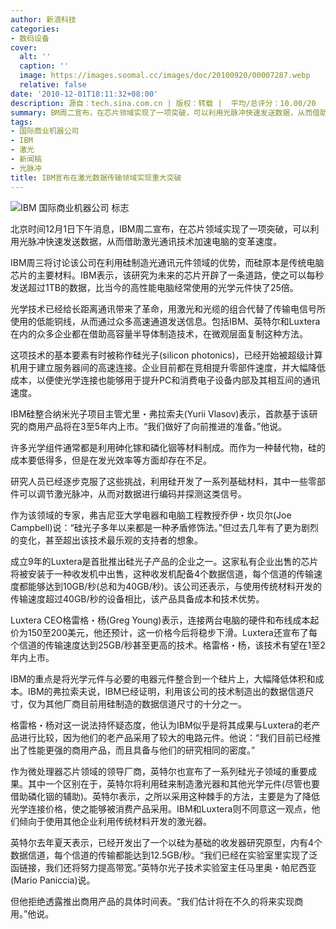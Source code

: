 ```yaml
---
author: 新浪科技
categories:
- 数码设备
cover:
  alt: ''
  caption: ''
  image: https://images.soomal.cc/images/doc/20100920/00007287.webp
  relative: false
date: '2010-12-01T18:11:32+08:00'
description: 源自：tech.sina.com.cn | 版权：转载 |  平均/总评分：10.00/20
summary: BM周二宣布，在芯片领域实现了一项突破，可以利用光脉冲快速发送数据，从而借助激光通讯技术加速电脑的变革速度。IBM周三将讨论该公司在利用硅制造光通讯元件领域的优势，而硅原本是传统电脑芯片的主要材料。IBM表示，该研究为未来的芯片开辟了一条道路，使之可以每秒发送超过1TB的数据，比当今的高性能电脑经常使用的光学元件快了25倍。
tags:
- 国际商业机器公司
- IBM
- 激光
- 新闻稿
- 光脉冲
title: IBM宣布在激光数据传输领域实现重大突破
---
```


![IBM 国际商业机器公司 标志](https://images.soomal.cc/images/doc/20100920/00007287.webp)



北京时间12月1日下午消息，IBM周二宣布，在芯片领域实现了一项突破，可以利用光脉冲快速发送数据，从而借助激光通讯技术加速电脑的变革速度。



IBM周三将讨论该公司在利用硅制造光通讯元件领域的优势，而硅原本是传统电脑芯片的主要材料。IBM表示，该研究为未来的芯片开辟了一条道路，使之可以每秒发送超过1TB的数据，比当今的高性能电脑经常使用的光学元件快了25倍。



光学技术已经给长距离通讯带来了革命，用激光和光缆的组合代替了传输电信号所使用的低能铜线，从而通过众多高速通道发送信息。包括IBM、英特尔和Luxtera在内的众多企业都在借助高容量半导体制造技术，在微观层面复制这种方法。



这项技术的基本要素有时被称作硅光子(silicon photonics)，已经开始被超级计算机用于建立服务器间的高速连接。企业目前都在竞相提升零部件速度，并大幅降低成本，以便使光学连接也能够用于提升PC和消费电子设备内部及其相互间的通讯速度。



IBM硅整合纳米光子项目主管尤里・弗拉索夫(Yurii Vlasov)表示，首款基于该研究的商用产品将在3至5年内上市。“我们做好了向前推进的准备。”他说。



许多光学组件通常都是利用砷化镓和磷化铟等材料制成。而作为一种替代物，硅的成本要低得多，但是在发光效率等方面却存在不足。



研究人员已经逐步克服了这些挑战，利用硅开发了一系列基础材料，其中一些零部件可以调节激光脉冲，从而对数据进行编码并探测这类信号。



作为该领域的专家，弗吉尼亚大学电器和电脑工程教授乔伊・坎贝尔(Joe Campbell)说：“硅光子多年以来都是一种矛盾修饰法。”但过去几年有了更为剧烈的变化，甚至超出该技术最乐观的支持者的想象。



成立9年的Luxtera是首批推出硅光子产品的企业之一。这家私有企业出售的芯片将被安装于一种收发机中出售，这种收发机配备4个数据信道，每个信道的传输速度都能够达到10GB/秒(总和为40GB/秒)。该公司还表示，与使用传统材料开发的传输速度超过40GB/秒的设备相比，该产品具备成本和技术优势。



Luxtera CEO格雷格・杨(Greg Young)表示，连接两台电脑的硬件和布线成本起价为150至200美元，他还预计，这一价格今后将稳步下滑。Luxtera还宣布了每个信道的传输速度达到25GB/秒甚至更高的技术。格雷格・杨，该技术有望在1至2年内上市。



IBM的重点是将光学元件与必要的电器元件整合到一个硅片上，大幅降低体积和成本。IBM的弗拉索夫说，IBM已经证明，利用该公司的技术制造出的数据信道尺寸，仅为其他厂商目前用硅制造的数据信道尺寸的十分之一。



格雷格・杨对这一说法持怀疑态度，他认为IBM似乎是将其成果与Luxtera的老产品进行比较，因为他们的老产品采用了较大的电路元件。他说：“我们目前已经推出了性能更强的商用产品，而且具备与他们的研究相同的密度。”



作为微处理器芯片领域的领导厂商，英特尔也宣布了一系列硅光子领域的重要成果。其中一个区别在于，英特尔将利用硅来制造激光器和其他光学元件(尽管也要借助磷化铟的辅助)。英特尔表示，之所以采用这种棘手的方法，主要是为了降低光学连接价格，使之能够被消费产品采用。IBM和Luxtera则不同意这一观点，他们倾向于使用其他企业利用传统材料开发的激光器。



英特尔去年夏天表示，已经开发出了一个以硅为基础的收发器研究原型，内有4个数据信道，每个信道的传输都能达到12.5GB/秒。“我们已经在实验室里实现了泛函链接，我们还将努力提高带宽。”英特尔光子技术实验室主任马里奥・帕尼西亚(Mario Paniccia)说。



但他拒绝透露推出商用产品的具体时间表。“我们估计将在不久的将来实现商用。”他说。